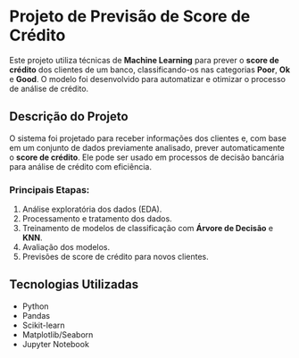 # **Projeto de Previsão de Score de Crédito**

Este projeto utiliza técnicas de **Machine Learning** para prever o **score de crédito** dos clientes de um banco, classificando-os nas categorias **Poor**, **Ok** e **Good**. O modelo foi desenvolvido para automatizar e otimizar o processo de análise de crédito.



## **Descrição do Projeto**

O sistema foi projetado para receber informações dos clientes e, com base em um conjunto de dados previamente analisado, prever automaticamente o **score de crédito**. Ele pode ser usado em processos de decisão bancária para análise de crédito com eficiência.

### **Principais Etapas:**
1. Análise exploratória dos dados (EDA).
2. Processamento e tratamento dos dados.
3. Treinamento de modelos de classificação com **Árvore de Decisão** e **KNN**.
4. Avaliação dos modelos.
5. Previsões de score de crédito para novos clientes.



## **Tecnologias Utilizadas**

- Python
- Pandas
- Scikit-learn
- Matplotlib/Seaborn
- Jupyter Notebook
